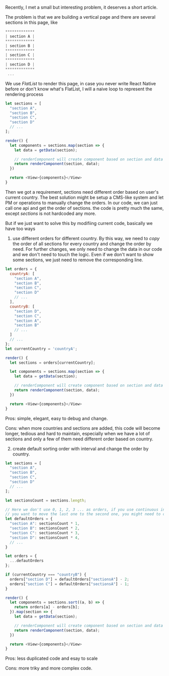 Recently, I met a small but interesting problem, it deserves a short article.

The problem is that we are building a vertical page and there are several sections in this page, like

```javascript
*************
| section A |
*************
| section B |
*************
| section C |
*************
| section D |
*************
 ...
```

We use _FlatList_ to render this page, in case you never write React Native before or don't know what's FlatList, I will a naive loop to represent the rendering process

```javascript
let sections = [
  "section A",
  "section B",
  "section C",
  "section D"
  // ...
];

render() {
  let components = sections.map(section => {
    let data = getData(section);

    // renderComponent will create component based on section and data
    return renderComponent(section, data);
  })

  return <View>{components}</View>
}
```

Then we got a requirement, sections need different order based on user's current country. The best solution might be setup a CMS-like system and let PM or operations to manually change the orders. In our code, we can just call one api and get the order of sections. the code is pretty much the same, except _sections_ is not hardcoded any more.

But if we just want to solve this by modifiing current code, basically we have too ways

1. use different orders for different country. By this way, we need to _copy_ the order of all sections for every country and change the order by need. For further changes, we only need to change the data in our code and we don't need to touch the logic. Even if we don't want to show some sections, we just need to remove the corresponding line.

```javascript
let orders = {
  countryA: [
    "section A",
    "section B",
    "section C",
    "section D"
    // ...
  ],
  countryB: [
    "section D",
    "section C",
    "section A",
    "section B"
    // ...
  ]
  // ...
};
let currentCountry = 'countryA';

render() {
  let sections = orders[currentCountry];

  let components = sections.map(section => {
    let data = getData(section);

    // renderComponent will create component based on section and data
    return renderComponent(section, data);
  })

  return <View>{components}</View>
}
```

Pros: simple, elegant, easy to debug and change.

Cons: when more countries and sections are added, this code will become longer, tedious and hard to maintain, especially when we have a lot of sections and only a few of them need different order based on country.

2. create default sorting order with interval and change the order by country.

```javascript
let sections = [
  "section A",
  "section B",
  "section C",
  "section D"
  // ...
];

let sectionsCount = sections.length;

// Here we don't use 0, 1, 2, 3 ... as orders, if you use continuous integers, once
// you want to move the last one to the second one, you might need to change a lot of code
let defaultOrders = {
  "section A": sectionsCount * 1,
  "section B": sectionsCount * 2,
  "section C": sectionsCount * 3,
  "section D": sectionsCount * 4,
  // ...
}

let orders = {
  ...defautOrders
};

if (currentCountry === "countryB") {
  orders["section D"] = defaultOrders["sectionsA"] - 2;
  orders["section C"] = defaultOrders["sectionsA"] - 1;
}

render() {
  let components = sections.sort((a, b) => {
    return orders[a] - orders[b];
  }).map(section => {
    let data = getData(section);

    // renderComponent will create component based on section and data
    return renderComponent(section, data);
  })

  return <View>{components}</View>
}
```

Pros: less duplicated code and esay to scale

Cons: more triky and more complex code.
